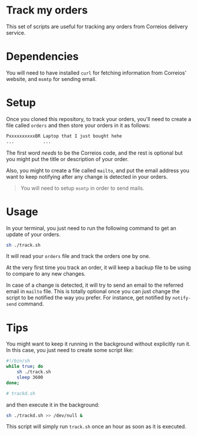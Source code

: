# Track my orders
This set of scripts are useful for tracking any orders from Correios delivery service.

# Dependencies
You will need to have installed `curl` for fetching information from Correios' website, and `msmtp` for sending email.

# Setup
Once you cloned this repository, to track your orders, you'll need to create a file called `orders` and then store your orders in it as follows:
```sh
PxxxxxxxxxxBR Laptop that I just bought hehe
...           ...
```
The first word *needs* to be the Correios code, and the rest is optional but you might put the title or description of your order.

Also, you might to create a file called `mailto`, and put the email address you want to keep notifying after any change is detected in your orders.

> You will need to setup `msmtp` in order to send mails.

# Usage
In your terminal, you just need to run the following command to get an update of your orders.
```sh
sh ./track.sh
```
It will read your `orders` file and track the orders one by one.

At the very first time you track an order, it will keep a backup file to be using to compare to any new changes.

In case of a change is detected, it will try to send an email to the referred email in `mailto` file. This is totally optional once you can just change the script to be notified the way you prefer. For instance, get notified by `notify-send` command.

# Tips
You might want to keep it running in the background without explicitly run it. In this case, you just need to create some script like:
```sh
#!/bin/sh
while true; do
    sh ./track.sh
    sleep 3600
done;

# trackd.sh
```

and then execute it in the background:
```sh
sh ./trackd.sh >> /dev/null &
```

This script will simply run `track.sh` once an hour as soon as it is executed.
